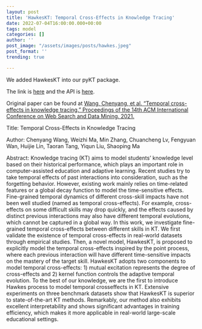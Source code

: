 ```yaml
---
layout: post
title: 'HawkesKT: Temporal Cross-Effects in Knowledge Tracing'
date: 2022-07-04T16:00:00.000+00:00
tags: model
categories: []
author: ''
post_image: "/assets/images/posts/hawkes.jpeg"
post_format: ''
trending: true

---
```

We added HawkesKT into our pyKT package.

The link is [here](https://pykt-toolkit.readthedocs.io/en/latest/models.html#hawkeskt) and the API is [here](https://pykt-toolkit.readthedocs.io/en/latest/pykt.models.html#module-pykt.models.hawkes).

Original paper can be found at [Wang, Chenyang, et al. “Temporal cross-effects in knowledge tracing.” Proceedings of the 14th ACM International Conference on Web Search and Data Mining. 2021.](http://www.thuir.cn/group/\~mzhang/publications/WSDM2021-WangChenyang.pdf)

Title: Temporal Cross-Effects in Knowledge Tracing

Author: Chenyang Wang, Weizhi Ma, Min Zhang, Chuancheng Lv, Fengyuan Wan, Huijie Lin, Taoran Tang, Yiqun Liu, Shaoping Ma

Abstract: Knowledge tracing (KT) aims to model students’ knowledge level based on their historical performance, which plays an important role in computer-assisted education and adaptive learning. Recent studies try to take temporal effects of past interactions into consideration, such as the forgetting behavior. However, existing work mainly relies on time-related features or a global decay function to model the time-sensitive effects. Fine-grained temporal dynamics of different cross-skill impacts have not been well studied (named as temporal cross-effects). For example, cross-effects on some difficult skills may drop quickly, and the effects caused by distinct previous interactions may also have different temporal evolutions, which cannot be captured in a global way. In this work, we investigate fine-grained temporal cross-effects between different skills in KT. We first validate the existence of temporal cross-effects in real-world datasets through empirical studies. Then, a novel model, HawkesKT, is proposed to explicitly model the temporal cross-effects inspired by the point process, where each previous interaction will have different time-sensitive impacts on the mastery of the target skill. HawkesKT adopts two components to model temporal cross-effects: 1) mutual excitation represents the degree of cross-effects and 2) kernel function controls the adaptive temporal evolution. To the best of our knowledge, we are the first to introduce Hawkes process to model temporal crosseffects in KT. Extensive experiments on three benchmark datasets show that HawkesKT is superior to state-of-the-art KT methods. Remarkably, our method also exhibits excellent interpretability and shows significant advantages in training efficiency, which makes it more applicable in real-world large-scale educational settings.